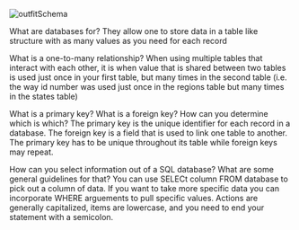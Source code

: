 ![outfitSchema](/outfitSchema.png)

What are databases for?
They allow one to store data in a table like structure with as many values as you need for each record

What is a one-to-many relationship?
When using multiple tables that interact with each other, it is when value that is shared between two tables is used just 
once in your first table, but many times in the second table (i.e. the way id number was used just once in the regions table but 
many times in the states table)

What is a primary key? What is a foreign key? How can you determine which is which?
The primary key is the unique identifier for each record in a database. The foreign key is a field that is used to link one table
to another.  The primary key has to be unique throughout its table while foreign keys may repeat.

How can you select information out of a SQL database? What are some general guidelines for that?
You can use SELECt column FROM database to pick out a column of data.  If you want to take more specific data you can incorporate 
WHERE arguements to pull specific values.  Actions are generally capitalized, items are lowercase, and you need to end your 
statement with a semicolon. 